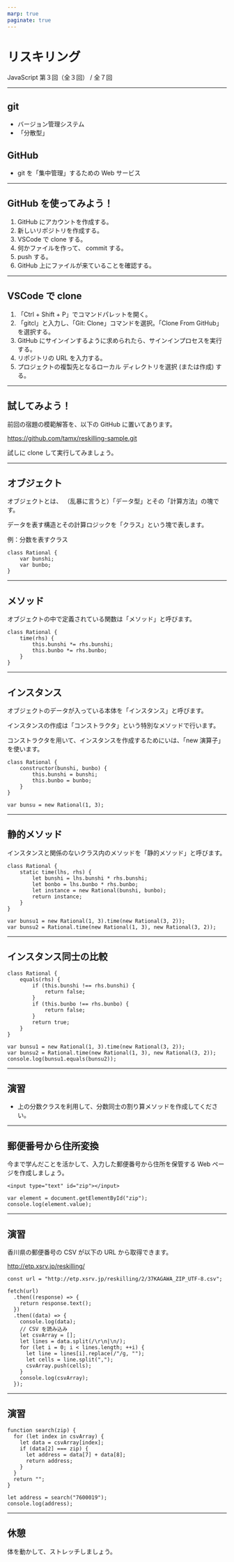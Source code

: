 ```yaml
---
marp: true
paginate: true
---
```

# リスキリング

JavaScript 第３回（全３回） / 全７回

<!-- 
$theme: gaia
template: invert
-->

<!-- footer: リスキリング JS-2 -->

---
## git

- バージョン管理システム
- 「分散型」

## GitHub

- git を「集中管理」するための Web サービス

---
## GitHub を使ってみよう！

1. GitHub にアカウントを作成する。
1. 新しいリポジトリを作成する。
1. VSCode で clone する。
1. 何かファイルを作って、 commit する。
1. push する。
1. GitHub 上にファイルが来ていることを確認する。

---
## VSCode で clone

1. 「Ctrl + Shift + P」でコマンドパレットを開く。
1. 「gitcl」と入力し、「Git: Clone」コマンドを選択。「Clone From GitHub」を選択する。
1. GitHub にサインインするように求められたら、サインインプロセスを実行する。
1. リポジトリの URL を入力する。
1. プロジェクトの複製先となるローカル ディレクトリを選択 (または作成) する。

---
## 試してみよう！

前回の宿題の模範解答を、以下の GitHub に置いてあります。

https://github.com/tamx/reskilling-sample.git

試しに clone して実行してみましょう。

---
## オブジェクト

オブジェクトとは、
（乱暴に言うと）「データ型」とその「計算方法」の塊です。

データを表す構造とその計算ロジックを「クラス」という塊で表します。

例：分数を表すクラス
~~~
class Rational {
    var bunshi;
    var bunbo;
}
~~~

---
## メソッド

オブジェクトの中で定義されている関数は「メソッド」と呼びます。

~~~
class Rational {
    time(rhs) {
        this.bunshi *= rhs.bunshi;
        this.bunbo *= rhs.bunbo;
    }
}
~~~

---
## インスタンス
オブジェクトのデータが入っている本体を「インスタンス」と呼びます。

インスタンスの作成は「コンストラクタ」という特別なメソッドで行います。

コンストラクタを用いて、インスタンスを作成するためにいは、「new 演算子」を使います。

~~~
class Rational {
    constructor(bunshi, bunbo) {
        this.bunshi = bunshi;
        this.bunbo = bunbo;
    }
}

var bunsu = new Rational(1, 3);
~~~

---
## 静的メソッド

インスタンスと関係のないクラス内のメソッドを「静的メソッド」と呼びます。

~~~
class Rational {
    static time(lhs, rhs) {
        let bunshi = lhs.bunshi * rhs.bunshi;
        let bonbo = lhs.bunbo * rhs.bunbo;
        let instance = new Rational(bunshi, bunbo);
        return instance;
    }
}

var bunsu1 = new Rational(1, 3).time(new Rational(3, 2));
var bunsu2 = Rational.time(new Rational(1, 3), new Rational(3, 2));
~~~

---
## インスタンス同士の比較

~~~
class Rational {
    equals(rhs) {
        if (this.bunshi !== rhs.bunshi) {
            return false;
        }
        if (this.bunbo !== rhs.bunbo) {
            return false;
        }
        return true;
    }
}

var bunsu1 = new Rational(1, 3).time(new Rational(3, 2));
var bunsu2 = Rational.time(new Rational(1, 3), new Rational(3, 2));
console.log(bunsu1.equals(bunsu2));
~~~

---
## 演習

- 上の分数クラスを利用して、分数同士の割り算メソッドを作成してください。

---
## 郵便番号から住所変換

今まで学んだことを活かして、入力した郵便番号から住所を保管する Web ページを作成しましょう。

~~~
<input type="text" id="zip"></input>
~~~

~~~
var element = document.getElementById("zip");
console.log(element.value);
~~~

---
## 演習

香川県の郵便番号の CSV が以下の URL から取得できます。

http://etp.xsrv.jp/reskilling/

~~~
const url = "http://etp.xsrv.jp/reskilling/2/37KAGAWA_ZIP_UTF-8.csv";

fetch(url)
  .then((response) => {
    return response.text();
  })
  .then((data) => {
    console.log(data);
    // CSV を読み込み
    let csvArray = [];
    let lines = data.split(/\r\n|\n/);
    for (let i = 0; i < lines.length; ++i) {
      let line = lines[i].replace(/"/g, "");
      let cells = line.split(",");
      csvArray.push(cells);
    }
    console.log(csvArray);
  });
~~~

---
## 演習

~~~
function search(zip) {
  for (let index in csvArray) {
    let data = csvArray[index];
    if (data[2] === zip) {
      let address = data[7] + data[8];
      return address;
    }
  }
  return "";
}

let address = search("7600019");
console.log(address);
~~~

---
## 休憩

体を動かして、ストレッチしましょう。
